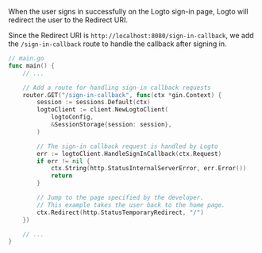 When the user signs in successfully on the Logto sign-in page, Logto will redirect the user to the Redirect URI.

Since the Redirect URI is `http://localhost:8080/sign-in-callback`, we add the `/sign-in-callback` route to handle the callback after signing in.

```go
// main.go
func main() {
	// ...

	// Add a route for handling sign-in callback requests
	router.GET("/sign-in-callback", func(ctx *gin.Context) {
		session := sessions.Default(ctx)
		logtoClient := client.NewLogtoClient(
			logtoConfig,
			&SessionStorage{session: session},
		)

		// The sign-in callback request is handled by Logto
		err := logtoClient.HandleSignInCallback(ctx.Request)
		if err != nil {
			ctx.String(http.StatusInternalServerError, err.Error())
			return
		}

		// Jump to the page specified by the developer.
		// This example takes the user back to the home page.
		ctx.Redirect(http.StatusTemporaryRedirect, "/")
	})

	// ...
}
```
